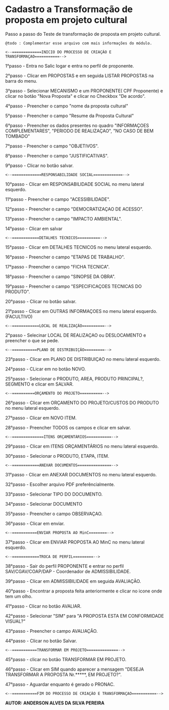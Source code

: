Cadastro a Transformação de proposta em projeto cultural
========================================================

Passo a passo do Teste de transformação de proposta em projeto cultural.


```
@todo : Complementar esse arquivo com mais informações do módulo.
```
    <--=============INICIO DO PROCESSO DE CRIAÇÂO E TRANSFORMAÇAO===========-->

1°passo - Entra no Salic logar e entra no perfil de proponente.

2°passo - Clicar em PROPOSTAS e em seguida LISTAR PROPOSTAS na barra do menu.

3°passo - Selecionar MECANISMO e um PROPONENTE( CPF Proponente) e clicar no botão "Nova Proposta" e clicar no Checkbox "De acordo".

4°passo - Preencher o campo "nome da proposta cultural" 

5°passo - Preencher o campo "Resume da Proposta Cultural"

6°passo - Preencher os dados presentes no quadro "INFORMAÇOES COMPLEMENTARES", "PERIODO DE REALIZAÇAO", "NO CASO DE BEM TOMBADO"

7°passo - Preencher o campo "OBJETIVOS".

8°passo - Preencher o campo "JUSTIFICATIVAS".

9°passo - Clicar no botão salvar.

    <--=============RESPONSABILIDADE SOCIAL=============-->

10°passo - Clicar em RESPONSABILIDADE SOCIAL no menu lateral esquerdo.

11°passo - Preencher o campo "ACESSIBILIDADE".
 
12°passo - Preencher o campo "DEMOCRATIZAÇAO DE ACESSO".

13°passo - Preencher o campo "IMPACTO AMBIENTAL".

14°passo - Clicar em salvar 

    <--============DETALHES TÉCNICOS==========-->

15°passo - Clicar em DETALHES TECNICOS no menu lateral esquerdo.

16°passo - Preencher o campo "ETAPAS DE TRABALHO".

17°passo - Preencher o campo "FICHA TECNICA".

18°passo - Preencher o campo "SINOPSE DA OBRA".

19°passo - Preencher o campo "ESPECIFICAÇOES  TECNICAS DO PRODUTO".

20°passo - Clicar no botão salvar.

21°passo - Clicar em OUTRAS INFORMAÇOES no menu lateral esquerdo.(FACULTIVO)

    <--============LOCAL DE REALIZAÇÃO==========-->

2°passo - Selecinar LOCAL DE REALIZAÇAO ou DESLOCAMENTO e preencher o que se pede.

    <--===========PLANO DE DISTRIBUIÇÃO=========-->

23°passo - Clicar em PLANO DE DISTRIBUIÇAO no menu lateral esquerdo.

24°passo - CLicar em no botão NOVO.

25°passo - Selecionar o PRODUTO, AREA, PRODUTO PRINCIPAL?, SEGMENTO e clicar em SALVAR.

    <--==========ORÇAMENTO DO PROJETO==========-->

26°passo - Clicar em ORÇAMENTO DO PROJETO/CUSTOS DO PRODUTO no menu lateral esquerdo.

27°passo - Clicar em NOVO ITEM.

28°passo - Preencher TODOS os campos e clicar em salvar.

    <--==============ITENS ORÇAMENTÁRIOS===========-->

29°passo - Clicar em  ITENS ORÇAMENTÁRIOS no menu lateral esquerdo.

30°passo - Selecionar o PRODUTO, ETAPA, ITEM.

    <--============ANEXAR DOCUMENTOS===============-->

31°passo - Clicar em  ANEXAR DOCUMENTOS no menu lateral esquerdo.

32°passo - Escolher arquivo  PDF preferêncialmente.

33°passo - Selecionar TIPO DO DOCUMENTO.

34°passo - Selecionar DOCUMENTO

35°passo - Preencher o campo OBSERVAÇAO.

36°passo - Clicar em enviar.

    <--===========ENVIAR PROPOSTA AO MinC========-->

37°passo - Clicar em ENVIAR PROPOSTA AO MinC no menu lateral esquerdo.

    <--============TROCA DE PERFIL=========-->

38°passo - Sair do perfil PROPONENTE e entrar no perfil SAV/CGAV/COAP/DAP - Coordenador de ADMISSIBILIDADE.

39°passo - Clicar em ADMISSIBILIDADE em seguida AVALIAÇÃO.

40°passo - Encontrar a proposta feita anteriormente e clicar no icone onde tem um olho.

41°passo - Clicar no botão AVALIAR.

42°passo - Selecionar "SIM" para "A PROPOSTA ESTA EM CONFORMIDADE VISUAL?"

43°passo - Preencher o campo AVALIAÇÂO.

44°passo - Clicar no botão Salvar.

    <--===========TRANSFORMAR EM PROJETO==============-->
45°passo - clicar no botão TRANSFORMAR EM PROJETO.

46°passo - Clicar em SIM quando aparecer a mensagem "DESEJA TRANSFORMAR A PROPOSTA Nr.*****, EM PROJETO?".

47°passo - Aguardar enquanto é gerado o PRONAC.

    <--===========FIM DO PROCESSO DE CRIAÇÂO E TRANSFORMAÇAO===========-->




****AUTOR:** ANDERSON ALVES DA SILVA PEREIRA** 
